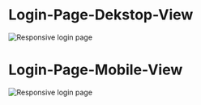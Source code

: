 # Login-Page-Dekstop-View
![Responsive login page](https://ownyourblog.blr1.cdn.digitaloceanspaces.com/image.png)
# Login-Page-Mobile-View
![Responsive login page](https://ownyourblog.blr1.cdn.digitaloceanspaces.com/mobileresponsive.png)

